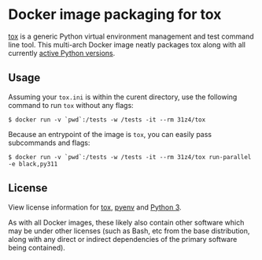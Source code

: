 # Docker image packaging for tox

[tox](https://tox.wiki) is a generic Python virtual environment management and test command line tool.
This multi-arch Docker image neatly packages tox along with all currently [active Python versions](https://devguide.python.org/versions/#status-of-python-versions).

## Usage

Assuming your `tox.ini` is within the curent directory, use the following command to run `tox` without any flags:

	$ docker run -v `pwd`:/tests -w /tests -it --rm 31z4/tox

Because an entrypoint of the image is `tox`, you can easily pass subcommands and flags:

	$ docker run -v `pwd`:/tests -w /tests -it --rm 31z4/tox run-parallel -e black,py311

## License

View license information for [tox](https://github.com/tox-dev/tox/blob/main/LICENSE), [pyenv](https://github.com/pyenv/pyenv/blob/master/LICENSE) and [Python 3](https://docs.python.org/3/license.html).

As with all Docker images, these likely also contain other software which may be under other licenses (such as Bash, etc from the base distribution, along with any direct or indirect dependencies of the primary software being contained).